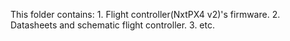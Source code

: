 This folder contains:
    1. Flight controller(NxtPX4 v2)'s firmware.
    2. Datasheets and schematic flight controller.
    3. etc.